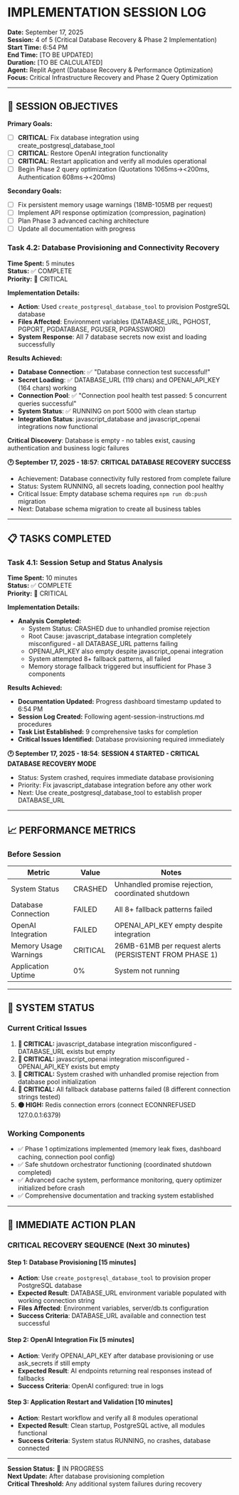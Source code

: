 # IMPLEMENTATION SESSION LOG
**Date:** September 17, 2025  
**Session:** 4 of 5 (Critical Database Recovery & Phase 2 Implementation)  
**Start Time:** 6:54 PM  
**End Time:** [TO BE UPDATED]  
**Duration:** [TO BE CALCULATED]  
**Agent:** Replit Agent (Database Recovery & Performance Optimization)  
**Focus:** Critical Infrastructure Recovery and Phase 2 Query Optimization

---

## 🎯 SESSION OBJECTIVES
**Primary Goals:**
- [ ] **CRITICAL**: Fix database integration using create_postgresql_database_tool 
- [ ] **CRITICAL**: Restore OpenAI integration functionality
- [ ] **CRITICAL**: Restart application and verify all modules operational
- [ ] Begin Phase 2 query optimization (Quotations 1065ms→<200ms, Authentication 608ms→<200ms)

**Secondary Goals:**
- [ ] Fix persistent memory usage warnings (18MB-105MB per request)
- [ ] Implement API response optimization (compression, pagination)
- [ ] Plan Phase 3 advanced caching architecture
- [ ] Update all documentation with progress

### Task 4.2: Database Provisioning and Connectivity Recovery
**Time Spent:** 5 minutes  
**Status:** ✅ COMPLETE  
**Priority:** 🔴 CRITICAL

**Implementation Details:**
- **Action**: Used `create_postgresql_database_tool` to provision PostgreSQL database
- **Files Affected**: Environment variables (DATABASE_URL, PGHOST, PGPORT, PGDATABASE, PGUSER, PGPASSWORD)
- **System Response**: All 7 database secrets now exist and loading successfully

**Results Achieved:**
- **Database Connection**: ✅ "Database connection test successful!"
- **Secret Loading**: ✅ DATABASE_URL (119 chars) and OPENAI_API_KEY (164 chars) working
- **Connection Pool**: ✅ "Connection pool health test passed: 5 concurrent queries successful"
- **System Status**: ✅ RUNNING on port 5000 with clean startup
- **Integration Status**: javascript_database and javascript_openai integrations now functional

**Critical Discovery**: Database is empty - no tables exist, causing authentication and business logic failures

**🕐 September 17, 2025 - 18:57**: **CRITICAL DATABASE RECOVERY SUCCESS**
- Achievement: Database connectivity fully restored from complete failure
- Status: System RUNNING, all secrets loading, connection pool healthy
- Critical Issue: Empty database schema requires `npm run db:push` migration
- Next: Database schema migration to create all business tables

---

## 📋 TASKS COMPLETED

### Task 4.1: Session Setup and Status Analysis
**Time Spent:** 10 minutes  
**Status:** ✅ COMPLETE  
**Priority:** 🔴 CRITICAL

**Implementation Details:**
- **Analysis Completed:** 
  - System Status: CRASHED due to unhandled promise rejection
  - Root Cause: javascript_database integration completely misconfigured - all DATABASE_URL patterns failing
  - OPENAI_API_KEY also empty despite javascript_openai integration
  - System attempted 8+ fallback patterns, all failed
  - Memory storage fallback triggered but insufficient for Phase 3 components

**Results Achieved:**
- **Documentation Updated:** Progress dashboard timestamp updated to 6:54 PM
- **Session Log Created:** Following agent-session-instructions.md procedures
- **Task List Established:** 9 comprehensive tasks for completion
- **Critical Issues Identified:** Database provisioning required immediately

**🕐 September 17, 2025 - 18:54**: **SESSION 4 STARTED - CRITICAL DATABASE RECOVERY MODE**
- Status: System crashed, requires immediate database provisioning
- Priority: Fix javascript_database integration before any other work
- Next: Use create_postgresql_database_tool to establish proper DATABASE_URL

---

## 📈 PERFORMANCE METRICS

### **Before Session**
| Metric | Value | Notes |
|--------|-------|-------|
| System Status | CRASHED | Unhandled promise rejection, coordinated shutdown |
| Database Connection | FAILED | All 8+ fallback patterns failed |
| OpenAI Integration | FAILED | OPENAI_API_KEY empty despite integration |
| Memory Usage Warnings | CRITICAL | 26MB-61MB per request alerts (PERSISTENT FROM PHASE 1) |
| Application Uptime | 0% | System not running |

---

## 🔄 SYSTEM STATUS

### **Current Critical Issues**
1. **🔴 CRITICAL:** javascript_database integration misconfigured - DATABASE_URL exists but empty
2. **🔴 CRITICAL:** javascript_openai integration misconfigured - OPENAI_API_KEY exists but empty
3. **🔴 CRITICAL:** System crashed with unhandled promise rejection from database pool initialization
4. **🔴 CRITICAL:** All fallback database patterns failed (8 different connection strings tested)
5. **🟡 HIGH:** Redis connection errors (connect ECONNREFUSED 127.0.0.1:6379)

### **Working Components**
- ✅ Phase 1 optimizations implemented (memory leak fixes, dashboard caching, connection pool config)
- ✅ Safe shutdown orchestrator functioning (coordinated shutdown completed)
- ✅ Advanced cache system, performance monitoring, query optimizer initialized before crash
- ✅ Comprehensive documentation and tracking system established

---

## 🎯 IMMEDIATE ACTION PLAN

### **CRITICAL RECOVERY SEQUENCE (Next 30 minutes)**

#### **Step 1: Database Provisioning [15 minutes]**
- **Action**: Use `create_postgresql_database_tool` to provision proper PostgreSQL database
- **Expected Result**: DATABASE_URL environment variable populated with working connection string
- **Files Affected**: Environment variables, server/db.ts configuration
- **Success Criteria**: DATABASE_URL available and connection test successful

#### **Step 2: OpenAI Integration Fix [5 minutes]**  
- **Action**: Verify OPENAI_API_KEY after database provisioning or use ask_secrets if still empty
- **Expected Result**: AI endpoints returning real responses instead of fallbacks
- **Success Criteria**: OpenAI configured: true in logs

#### **Step 3: Application Restart and Validation [10 minutes]**
- **Action**: Restart workflow and verify all 8 modules operational
- **Expected Result**: Clean startup, PostgreSQL active, all modules functional
- **Success Criteria**: System status RUNNING, no crashes, database connected

---

**Session Status:** 🚧 IN PROGRESS  
**Next Update:** After database provisioning completion  
**Critical Threshold:** Any additional system failures during recovery